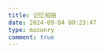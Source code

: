 ```yaml
---
title: 记忆相册
date: 2024-09-04 00:23:47
type: masonry
comment: true
---
```

<style>
    .wl-reaction {
        display: none;
    }
</style>